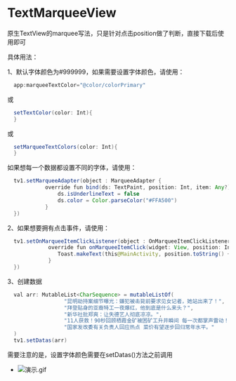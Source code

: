 # TextMarqueeView

原生TextView的marquee写法，只是针对点击position做了判断，直接下载后使用即可

具体用法：

1、默认字体颜色为#999999，如果需要设置字体颜色，请使用：
<br>
```Java
  app:marqueeTextColor="@color/colorPrimary"
```

  或
<br>
```Java
  setTextColor(color: Int){
  }
```

  或
<br>
```Java
  setMarqueeTextColors(color: Int){
  }
```


  如果想每一个数据都设置不同的字体，请使用：
<br>
```Java
  tv1.setMarqueeAdapter(object : MarqueeAdapter {
            override fun bind(ds: TextPaint, position: Int, item: Any?) {
                ds.isUnderlineText = false
                ds.color = Color.parseColor("#FFA500")
            }
  })
```


2、如果想要拥有点击事件，请使用：
<br>
```Java
  tv1.setOnMarqueeItemClickListener(object : OnMarqueeItemClickListener {
             override fun onMarqueeItemClick(widget: View, position: Int, item: Any?) {
                Toast.makeText(this@MainActivity, position.toString() + " " + item?.toString(), Toast.LENGTH_SHORT).show()
             }
  })
```

3、创建数据
<br>
```Java
  val arr: MutableList<CharSequence> = mutableListOf(
                  "昆明劫持案细节曝光：嫌犯被击毙前要求见女记者，她站出来了！",
                  "拜登贴身的亚裔特工一夜爆红，他到底是什么来头？",
                  "新华社批郑爽：让失德艺人彻底凉凉。",
                  "11人获救！90秒回顾栖霞金矿被困矿工升井瞬间 每一次都掌声雷动！",
                  "国家发改委有关负责人回应热点 菜价有望逐步回归常年水平。"
  )
  tv1.setDatas(arr)
```

  需要注意的是，设置字体颜色需要在setDatas()方法之前调用


- ![演示.gif](演示.gif)
